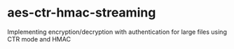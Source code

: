 # aes-ctr-hmac-streaming
Implementing encryption/decryption with authentication for large files using CTR mode and HMAC
